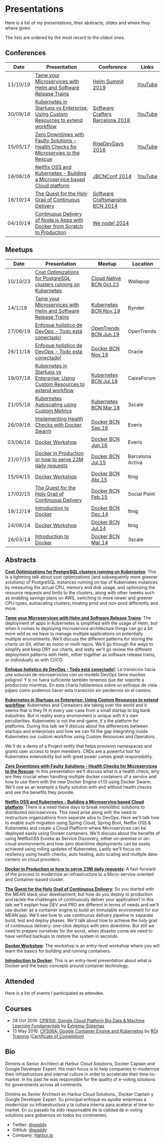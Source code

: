 # Presentations

Here is a list of my presentations, their abstracts, slides and where they where given.

The lists are ordered by the most recent to the oldest ones.

## Conferences

| Date     | Presentation                                                                            | Conference                         | Links                                                  |
| -------- | --------------------------------------------------------------------------------------- | ---------------------------------  | ------------------------------------------------------ |
| 11/10/19 | [Tame your Microservices with Helm and Software Release Trains]       | [Helm Summit 2019] | [YouTube](https://www.youtube.com/watch?v=xtT--AKDlxc)  |
| 30/09/18 | [Kubernetes in Startups vs Enterprise: Using Custom Resources to extend workflow]       | [Software Crafters Barcelona 2018] | [YouTube](https://www.youtube.com/watch?v=7FfWZ2RyZI)  |
| 15/05/17 | [Zero Downtimes with Faulty Solutions - Health Checks for Microservies to the Rescue]() | [RigaDevDays 2016]                 | [YouTube](https://www.youtube.com/watch?v=7FfWZ2RyZI)  |
| 18/06/16 | [Netflix OSS and Kubernetes - Building a Microservice based Cloud platform]             | [JBCNConf 2014]                    | [YouTube](https://www.youtube.com/watch?v=tcNf8Dk6VWg) |
| 16/10/14 | [The Quest for the Holy Grail of Continuous Delivery]                                   | [Software Craftsmanship BCN 2014]  |                                                        |
| 04/10/14 | [Continuous Delivery of Node.js Apps with Docker from Scratch to Production]            | [We node! 2014]                    |                                                        |  |

## Meetups

| Date     | Presentation                                                                       | Meetup                  | Location         |
| -------- | ---------------------------------------------------------------------------------- | ----------------------- | ---------------- |
| 10/10/23 | [Cost Optimizations for PostgreSQL clusters running on Kubernetes]                 | [Cloud Native BCN Oct.23] | Wallapop       |
| 14/1/19  | [Tame your Microservices with Helm and Software Release Trains]                    | [Kubernetes BCN Nov.19] | Bynder           |
| 27/06/19 | [Enfoque holístico de DevOps - Todo está conectado!]                               | [OpenTrends BCN Jun.19] | OpenTrends       |
| 26/11/18 | [Enfoque holístico de DevOps - Todo está conectado!]                               | [Docker BCN Nov.18]     | Oracle           |
| 19/07/18 | [Kubernetes in Startups vs Enterprise: Using Custom Resources to extend workflow]  | [Kubernetes BCN Jul.18] | CaixaForum       |
| 21/05/18 | [Kubernetes Autoscaling using Custom Metrics]                                      | [Kubernetes BCN Mar.18] | 3scale           |
| 26/09/16 | [Implementing Health Checks with Docker Swarm]                                     | [Docker BCN Sep.16]     | Everis           |
| 03/06/16 | [Docker Workshop]                                                                  | [Docker BCN Jun.16]     | Everis           |
| 21/07/15 | [Docker in Production or how to serve 23M daily requests]                          | [Docker BCN Jul.15]     | Barcelona Activa |
| 15/04/15 | [Docker Workshop]                                                                  | [Docker BCN Abr.15]     | Itnig            |
| 17/02/15 | [The Quest for the Holy Grail of Continuous Delivery]                              | [Docker BCN Feb.15]     | Social Point     |
| 18/12/14 | [Introduction to Docker]                                                           | [Docker BCN Dec.14]     | Itnig            |
| 24/06/14 | [Docker Workshop]                                                                  | [Docker BCN Jul.14]     | Itnig            |
| 26/03/14 | [Introduction to Docker]                                                           | [Docker BCN Mar.14]     | 3scale           |

[Cost Optimizations for PostgreSQL clusters running on Kubernetes]: https://docs.google.com/presentation/d/1v9zqOigktWiOdijccp2yOijRf0vvk6SlCfHeC9E1PA8/edit#slide=id.p
[Tame your Microservices with Helm and Software Release Trains]: https://speakerdeck.com/spiddy/tame-your-microservices-with-helm-and-software-release-trains
[Enfoque holístico de DevOps - Todo está conectado!]: https://speakerdeck.com/spiddy/enfoque-holistico-de-devops
[Netflix OSS and Kubernetes - Building a Microservice based Cloud platform]: https://speakerdeck.com/spiddy/netflix-oss-and-kubernetes-building-a-microservice-based-cloud-platform
[Continuous Delivery of Node.js Apps with Docker from Scratch to Production]: https://speakerdeck.com/spiddy/the-quest-for-the-holy-grail-of-continuous-delivery
[Kubernetes in Startups vs Enterprise: Using Custom Resources to extend workflow]: https://speakerdeck.com/spiddy/kubernetes-in-startups-vs-enterprise-using-custom-resources-to-extend-workflow
[Kubernetes Autoscaling using Custom Metrics]: https://spiddy.github.io/presentations/kubernetes-custom-metrics
[Implementing Health Checks with Docker Swarm]: https://speakerdeck.com/spiddy/zero-downtimes-with-faulty-solutions
[Docker Workshop]: https://github.com/harbur/docker-workshop
[Docker in Production or how to serve 23M daily requests]: https://speakerdeck.com/spiddy/docker-in-production
[The Quest for the Holy Grail of Continuous Delivery]: https://speakerdeck.com/spiddy/the-quest-for-the-holy-grail-of-continuous-delivery
[Introduction to Docker]: http://www.slideshare.net/spiddy/docker-intro-32958279

[Helm Summit 2019]: https://events19.linuxfoundation.org/events/helm-summit-2019/program/
[Software Crafters Barcelona 2018]: http://scbcn.github.io/
[RigaDevDays 2016]: https://rigadevdays.lv/speakers/44/
[JBCNConf 2014]: http://www.jbcnconf.com/2016/infoSpeaker.html?ref=dkapanidis
[Software Craftsmanship BCN 2014]: http://scbcn.github.io/
[We node! 2014]: http://wenode.barcelonajs.org/speaker/dimitris-kapanidis.html

[Cloud Native BCN Oct.23]: https://www.meetup.com/cloud-native-bcn/events/296099926/
[Kubernetes BCN Nov.19]: https://www.meetup.com/Kubernetes-Barcelona/events/265833064/
[OpenTrends BCN Jun.19]: https://www.meetup.com/Opentrends-Barcelona/events/261832205/
[Docker BCN Nov.18]: https://www.meetup.com/Kubernetes-Barcelona/events/256409093/
[Kubernetes BCN Jul.18]: https://www.meetup.com/Kubernetes-Barcelona/events/252665047/
[Kubernetes BCN Mar.18]: https://www.meetup.com/Kubernetes-Barcelona/events/247733129/
[Docker BCN Sep.16]: https://www.meetup.com/docker-barcelona-spain/events/233991943/
[Docker BCN Jun.16]: https://www.meetup.com/docker-barcelona-spain/events/230992018/
[Docker BCN Jul.15]: https://www.meetup.com/docker-barcelona-spain/events/223798586/
[Docker BCN Abr.15]: https://www.meetup.com/docker-barcelona-spain/events/220605483/
[Docker BCN Feb.15]: https://www.meetup.com/docker-barcelona-spain/events/220345813/
[Docker BCN Dec.14]: https://www.meetup.com/docker-barcelona-spain/events/218963528/
[Docker BCN Mar.14]: https://www.meetup.com/docker-barcelona-spain/events/172986442/
[Docker BCN Jul.14]: https://www.meetup.com/docker-barcelona-spain/events/193336922/

## Abstracts

**[Cost Optimizations for PostgreSQL clusters running on Kubernetes]**: This is a lightning talk about cost optimizations (and subsequently more greener solutions) of PostgreSQL instances running on top of Kubernetes instances by measuring the actual CPU, memory and disk usage, and optimizing the resource requests and limits to the clusters, along with other tweeks such as enabling savings plans on AWS, switching to more newer and greener CPU types, autoscaling clusters, treating prod and non-prod differently and more.


**[Tame your Microservices with Helm and Software Release Trains]**: The deployment of apps in Kubernetes is simplified with the usage of Helm, but when it comes to deploying microservice architecture things can go a bit more wild as we have to manage multiple applications on potentially multiple environments. We'll discuss the different patterns for storing the charts on Git, either as mono or multi repos. We'll go through the ways to simplify and keep DRY our charts, and lastly we'll go review the different deployment patterns with Helm, either together as software release trains, or individually as with CI/CD.

**[Enfoque holístico de DevOps - Todo está conectado!]**: La transición hacia una solución de microservicios con un modelo DevOps tiene muchos peligros! Y si no fuera suficiente también tenemos que dar soporte a producción mientras. En esta charla hablaremos sobre un enfoque de vista pájaro como podemos hacer esta transición sin perdernos en el camino.

**[Kubernetes in Startups vs Enterprise: Using Custom Resources to extend workflow]**: Kubernetes and Containers are taking over the world and it seems that is they fit in every use-case from a small startup to big bank industries. But in reality every environment is unique with it´s own peculiarities. Kubernetes is not the end-game, it´s the platform for platforms. During this talk we´ll discuss about the differences between startups and enterprises and how we can fill the gap integrating inside Kubernetes our custom workflow using Custom Resources and Operators.

We´ll do a demo of a Project entity that helps provision namespaces and grants user access to team members. CRDs are a powerful tool for Kubernetes extensibility but with great power comes great responsibility.

**[Zero Downtimes with Faulty Solutions - Health Checks for Microservices to the Rescue](https://speakerdeck.com/spiddy/zero-downtimes-with-faulty-solutions)**: In this presentation we'll discuss what is a health check, why are they crucial when handling multiple docker containers of a service and how to use them with the new Docker Engine v1.13 using Docker Swarm. We'll use as an example a faulty solution with and without health checks and see the benefits they provide.

**[Netflix OSS and Kubernetes - Building a Microservice based Cloud platform]**: There is a need these days to break monolithic solutions to distributed microservices. This need arise along with the need to restructure organizations from separate silos to DevOps. Here we'll talk how to enable such migration using Spring Cloud, Spring Boot, Netflix OSS & Kubernetes and create a Cloud Platflorm where Microservices can be deployed easily using Docker containers. We'll discuss about the benefits of using NetflixOSS Eureka as Service Discovery, either on-premise or on-cloud environments and how zero downtime deployments can be easily achieved using rolling updates of Kubernetes. Lastly we'll focus on resiliency using health checks, auto healing, auto scaling and multiple data-centers on cloud providers.

**[Docker in Production or how to serve 23M daily requests]**: A fast-forward of the process to modernize an infrastructure to a Micro-service oriented and Container-based cluster.

**[The Quest for the Holy Grail of Continuous Delivery]**: So you started with the MEAN stack your development, but how do you deploy to production and tackle the challenges of continuously deliver your application? In this talk we'll explain how DEV and PRO are different in terms of needs and we'll use docker as a container engine to build an immutable environment for our MEAN app. We'll see how to use continuous delivery pipeline to separate build, test and deploy phases. We'll talk about how to achieve the holy grail of continuous delivery: one-click deploys with zero downtime. But still we need to prepare ourselves for the worst, when disaster come we need to have verified backups to restore the system in seconds.

**[Docker Workshop]**: The workshop is an entry-level workshop where you will learn the basics for building and running containers.

**[Introduction to Docker]**: This is an entry-level presentation about what is Docker and the basic concepts around container technology.

## Attended

Here is a list of events I participated as attendee.

## Courses

* 28 Oct 2016: [CPB100: Google Cloud Platform Big Data & Machine Learning Fundamentals](https://cloud.google.com/training/courses/cpb100) by [Extrema-Sistemas](http://extrema-sistemas.com/es/)
* 13 May 2016: [CP306A: Google Container Engine and Kubernetes](https://cloud.google.com/training/courses/cp306a) by [ROI Training](http://www.roitraining.com/) ([Certificate of Completion](https://www.credential.net/10201062))

## Bio

Dimitris is Senior Architect at Harbur Cloud Solutions, Docker Captain and Google Developer Expert. His main focus is to help companies to modernize their infrastructure and internal culture in order to accelerate their time-to-market. In his past he was responsible for the quality of e-voting solutions for governments across all continents.

Dimitris es Senior Architect en Harbur Cloud Solutions., Docker Captain y Google Developer Expert. Su principal enfoque es ayudar empresas a modernizar su infraestructura y la cultura interna para acelerar el time-to-market. En su pasado ha sido responsable de la calidad de e-voting solutions para gobiernos en todos los continentes.

* Twitter: [@spiddy](https://twitter.com/spiddy)
* GitHub: [@spiddy](https://github.com/spiddy)
* Company: [Harbur.io](https://harbur.io)
